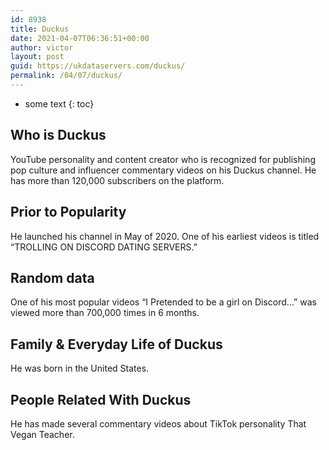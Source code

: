 ```yaml
---
id: 8938
title: Duckus
date: 2021-04-07T06:36:51+00:00
author: victor
layout: post
guid: https://ukdataservers.com/duckus/
permalink: /04/07/duckus/
---
```


* some text
{: toc}


## Who is Duckus



YouTube personality and content creator who is recognized for publishing pop culture and influencer commentary videos on his Duckus channel. He has more than 120,000 subscribers on the platform.

                
                
                
## Prior to Popularity



He launched his channel in May of 2020. One of his earliest videos is titled &#8220;TROLLING ON DISCORD DATING SERVERS.&#8221;

                
                
                
## Random data



One of his most popular videos &#8220;I Pretended to be a girl on Discord&#8230;&#8221; was viewed more than 700,000 times in 6 months.

                
                
                
## Family & Everyday Life of Duckus



He was born in the United States.

                
                
                
## People Related With Duckus



He has made several commentary videos about TikTok personality That Vegan Teacher. 

                
              
            
          
          
          